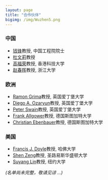 ```yaml
---
layout: page
title: "合作伙伴"
bigimg: /img/Wuzhen5.png
---
```

### 中国
* [钱锋](http://cise.ecust.edu.cn/7763/list.htm)教授, 中国工程院院士
* [杜文莉](http://cise.ecust.edu.cn/2016/1020/c7783a56928/page.htm)教授
* [高福荣](https://cbe.ust.hk/cgi-bin/facultydetails.php?people_email=kefgao)教授, 香港科技大学
* [赵春晖](http://mypage.zju.edu.cn/chhzhao)教授, 浙江大学

### 欧洲
* [Ramon Grima](http://grimagroup.bio.ed.ac.uk/ramongrima.html)教授, 英国爱丁堡大学
* [Diego A. Ozaryun](http://homepages.inf.ed.ac.uk/doyarzun/)教授, 英国爱丁堡大学
* [Peter Swain](http://swainlab.bio.ed.ac.uk)教授, 英国爱丁堡大学
* [Frank Allgower](https://www.ist.uni-stuttgart.de/institute/team/Allgoewer-00006/)教授, 德国斯图加特大学
* [Christian Ebenbauer](https://www.ist.uni-stuttgart.de/institute/team/Ebenbauer-00002/)教授, 德国斯图加特大学

### 美国
* [Francis J. Doyle](https://www.seas.harvard.edu/directory/frankdoyle)教授, 哈佛大学
* [Shen Zeng](https://engineering.wustl.edu/Profiles/Pages/Shen-Zeng.aspx)教授, 圣路易斯华盛顿大学
* [Suyang Lin](https://cims.nyu.edu/~sling/)教授, 纽约大学

_(名单尚未完整，敬请见谅 ...)_
